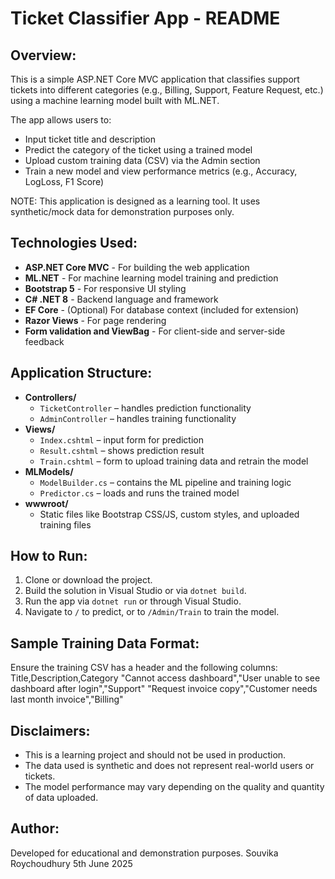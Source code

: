 Ticket Classifier App - README
==============================

Overview:
---------
This is a simple ASP.NET Core MVC application that classifies support tickets into different categories (e.g., Billing, Support, Feature Request, etc.) using a machine learning model built with ML.NET.

The app allows users to:
- Input ticket title and description
- Predict the category of the ticket using a trained model
- Upload custom training data (CSV) via the Admin section
- Train a new model and view performance metrics (e.g., Accuracy, LogLoss, F1 Score)

NOTE: This application is designed as a learning tool. It uses synthetic/mock data for demonstration purposes only.

Technologies Used:
------------------
- **ASP.NET Core MVC** - For building the web application
- **ML.NET** - For machine learning model training and prediction
- **Bootstrap 5** - For responsive UI styling
- **C# .NET 8** - Backend language and framework
- **EF Core** - (Optional) For database context (included for extension)
- **Razor Views** - For page rendering
- **Form validation and ViewBag** - For client-side and server-side feedback

Application Structure:
----------------------
- **Controllers/**
  - `TicketController` – handles prediction functionality
  - `AdminController` – handles training functionality
- **Views/**
  - `Index.cshtml` – input form for prediction
  - `Result.cshtml` – shows prediction result
  - `Train.cshtml` – form to upload training data and retrain the model
- **MLModels/**
  - `ModelBuilder.cs` – contains the ML pipeline and training logic
  - `Predictor.cs` – loads and runs the trained model
- **wwwroot/**
  - Static files like Bootstrap CSS/JS, custom styles, and uploaded training files

How to Run:
-----------
1. Clone or download the project.
2. Build the solution in Visual Studio or via `dotnet build`.
3. Run the app via `dotnet run` or through Visual Studio.
4. Navigate to `/` to predict, or to `/Admin/Train` to train the model.

Sample Training Data Format:
----------------------------
Ensure the training CSV has a header and the following columns:
Title,Description,Category
"Cannot access dashboard","User unable to see dashboard after login","Support"
"Request invoice copy","Customer needs last month invoice","Billing"


Disclaimers:
------------
- This is a learning project and should not be used in production.
- The data used is synthetic and does not represent real-world users or tickets.
- The model performance may vary depending on the quality and quantity of data uploaded.

Author:
-------
Developed for educational and demonstration purposes.
Souvika Roychoudhury
5th June 2025
